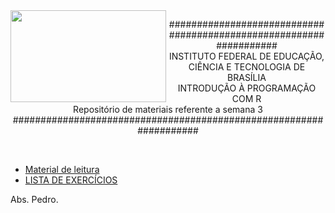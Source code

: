 <img align="left" img src="https://cloud.githubusercontent.com/assets/10408245/13290324/022a1f82-daf2-11e5-8179-00d828bf27a0.jpg" width="249px" height="147px" />

<p align="center">
###################################################################<br>
INSTITUTO FEDERAL DE EDUCAÇÃO, CIÊNCIA E TECNOLOGIA DE BRASÍLIA<br>
INTRODUÇÃO À PROGRAMAÇÃO COM R<br>
Repositório de materiais referente a semana 3<br>
###################################################################
</p>

<br>

* [Material de leitura](https://github.com/pcbrom/IPR/blob/master/Semana_3/material_de_leitura.md)
* [LISTA DE EXERCÍCIOS](https://github.com/pcbrom/IPR/blob/master/Semana_3/exercicios_semana_2.md)

Abs.
Pedro.

